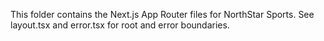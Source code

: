 This folder contains the Next.js App Router files for NorthStar Sports. See layout.tsx and error.tsx for root and error boundaries.
